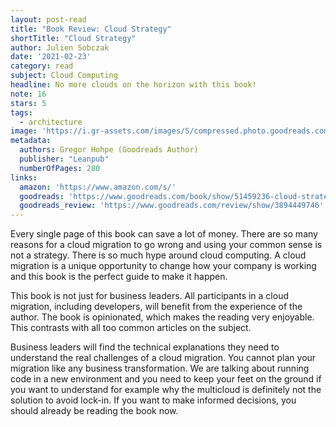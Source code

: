 ```yaml
---
layout: post-read
title: "Book Review: Cloud Strategy"
shortTitle: "Cloud Strategy"
author: Julien Sobczak
date: '2021-02-23'
category: read
subject: Cloud Computing
headline: No more clouds on the horizon with this book!
note: 16
stars: 5
tags:
  - architecture
image: 'https://i.gr-assets.com/images/S/compressed.photo.goodreads.com/books/1582029299l/51459236._SY475_.jpg'
metadata:
  authors: Gregor Hohpe (Goodreads Author)
  publisher: "Leanpub"
  numberOfPages: 280
links:
  amazon: 'https://www.amazon.com/s/'
  goodreads: 'https://www.goodreads.com/book/show/51459236-cloud-strategy'
  goodreads_review: 'https://www.goodreads.com/review/show/3894449746'
---
```


Every single page of this book can save a lot of money. There are so many reasons for a  cloud migration to go wrong and using your common sense is not a strategy. There is so much hype around cloud computing. A cloud migration is a unique opportunity to change how your company is working and this book is the perfect guide to make it happen.

This book is not just for business leaders. All participants in a cloud migration, including developers, will benefit from the experience of the author. The book is opinionated, which makes the reading very enjoyable. This contrasts with all too common articles on the subject.

Business leaders will find the technical explanations they need to understand the real challenges of a cloud migration. You cannot plan your migration like any business transformation. We are talking about running code in a new environment and you need to keep your feet on the ground if you want to understand for example why the multicloud is definitely not the solution to avoid lock-in. If you want to make informed decisions, you should already be reading the book now.
